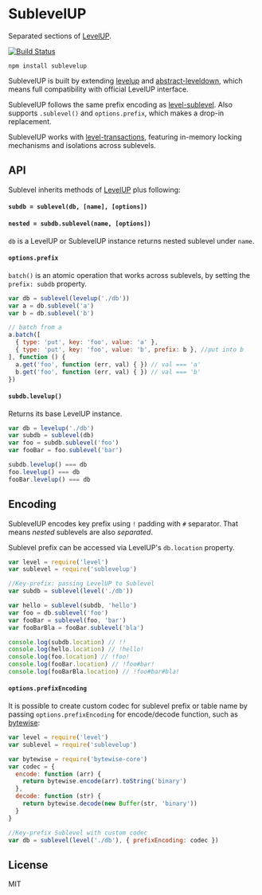 # SublevelUP

Separated sections of [LevelUP](https://github.com/Level/levelup).

[![Build Status](https://travis-ci.org/cshum/sublevelup.svg)](https://travis-ci.org/cshum/sublevelup)

```
npm install sublevelup
```

SublevelUP is built by extending [levelup](https://github.com/Level/levelup) and [abstract-leveldown](https://github.com/Level/abstract-leveldown), which means full compatibility with official LevelUP interface. 
 
SublevelUP follows the same prefix encoding as [level-sublevel](https://github.com/dominictarr/level-sublevel). Also supports `.sublevel()` and `options.prefix`, which makes a drop-in replacement.

SublevelUP works with [level-transactions](https://github.com/cshum/level-transactions), featuring in-memory locking mechanisms and isolations across sublevels.

## API

Sublevel inherits methods of [LevelUP](https://github.com/Level/levelup#api) plus following:

#### `subdb = sublevel(db, [name], [options])`

#### `nested = subdb.sublevel(name, [options])`

`db` is a LevelUP or SublevelUP instance returns nested sublevel under `name`.

#### `options.prefix`
`batch()` is an atomic operation that works across sublevels, by setting the `prefix: subdb` property.
```js
var db = sublevel(levelup('./db'))
var a = db.sublevel('a')
var b = db.sublevel('b')

// batch from a
a.batch([
  { type: 'put', key: 'foo', value: 'a' },
  { type: 'put', key: 'foo', value: 'b', prefix: b }, //put into b
], function () {
  a.get('foo', function (err, val) { }) // val === 'a'
  b.get('foo', function (err, val) { }) // val === 'b'
})
```

#### `subdb.levelup()`

Returns its base LevelUP instance.

```js
var db = levelup('./db')
var subdb = sublevel(db)
var foo = subdb.sublevel('foo')
var fooBar = foo.sublevel('bar')

subdb.levelup() === db
foo.levelup() === db
fooBar.levelup() === db
```

## Encoding

SublevelUP encodes key prefix using `!` padding with `#` separator. That means *nested* sublevels are also *separated*.

Sublevel prefix can be accessed via LevelUP's `db.location` property.

```js
var level = require('level')
var sublevel = require('sublevelup')

//Key-prefix: passing LevelUP to Sublevel
var subdb = sublevel(level('./db'))

var hello = sublevel(subdb, 'hello')
var foo = db.sublevel('foo')
var fooBar = sublevel(foo, 'bar')
var fooBarBla = fooBar.sublevel('bla')

console.log(subdb.location) // !!
console.log(hello.location) // !hello!
console.log(foo.location) // !foo!
console.log(fooBar.location) // !foo#bar!
console.log(fooBarBla.location) // !foo#bar#bla!
```

#### `options.prefixEncoding`

It is possible to create custom codec for sublevel prefix or table name by passing `options.prefixEncoding` for encode/decode function,
such as [bytewise](https://github.com/deanlandolt/bytewise-core):

```js
var level = require('level')
var sublevel = require('sublevelup')

var bytewise = require('bytewise-core')
var codec = {
  encode: function (arr) {
    return bytewise.encode(arr).toString('binary')
  },
  decode: function (str) {
    return bytewise.decode(new Buffer(str, 'binary'))
  }
}

//Key-prefix Sublevel with custom codec
var db = sublevel(level('./db'), { prefixEncoding: codec })
```

## License

MIT
